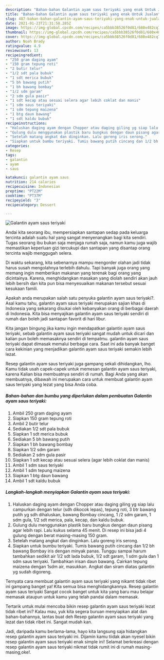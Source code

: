 ```yaml
---
description: "Bahan-bahan Galantin ayam saus teriyaki yang enak Untuk Jualan"
title: "Bahan-bahan Galantin ayam saus teriyaki yang enak Untuk Jualan"
slug: 487-bahan-bahan-galantin-ayam-saus-teriyaki-yang-enak-untuk-jualan
date: 2021-01-23T21:31:58.285Z
image: https://img-global.cpcdn.com/recipes/ca5bbb38526f0d81/680x482cq70/galantin-ayam-saus-teriyaki-foto-resep-utama.jpg
thumbnail: https://img-global.cpcdn.com/recipes/ca5bbb38526f0d81/680x482cq70/galantin-ayam-saus-teriyaki-foto-resep-utama.jpg
cover: https://img-global.cpcdn.com/recipes/ca5bbb38526f0d81/680x482cq70/galantin-ayam-saus-teriyaki-foto-resep-utama.jpg
author: Noah Brady
ratingvalue: 4.9
reviewcount: 13
recipeingredient:
- "250 gram daging ayam"
- "150 gram tepung roti"
- "2 butir telur"
- "1/2 sdt pala bubuk"
- "1 sdt merica bubuk"
- "5 bh bawang putih"
- "1 bh bawang bombay"
- "1/2 sdm garam"
- "2 sdm gula pasir"
- "1 sdt kecap atau sesuai selera agar lebih coklat dan manis"
- "1 sdm saus teriyaki"
- "1 sdm tepung maizena"
- "1 btg daun bawang"
- "1 sdt kaldu bubuk"
recipeinstructions:
- "Haluskan daging ayam dengan Chopper atau daging giling yg siap lalu campurkan dengan telur (sdh dikocok lepas), tepung roti, 3 btr bawang putih yg sdh dihaluskan, bawang Bombay cincang, 1 /2 sdm garam, 1 sdm gula, 1/2 sdt merica, pala, kecap, dan kaldu bubuk."
- "Gulung dulu menggunakan plastik baru bungkus dengan daun pisang agar lebih rapi. Lalu kukus selama 45 menit. Di resep ini bisa jadi 4 gulung dengan berat masing-masing 150 gram."
- "Setelah matang angkat dan dinginkan. Lalu goreng iris serong."
- "Siapkan untuk bumbu teriyaki. Tumis bawang putih cincang dan 1/2 bh bawang Bombay iris dengan minyak panas. Tunggu sampai harum tambahkan sedikit air 1/2 sdt lada bubuk, 1/2 sdt garam, 1 sdm gula dan 1 sdm saus teriyaki. Tambahkan irisan daun bawang. Cairkan tepung maizena dengan 1sdm air, masukkan. Angkat dan siram diatas galantin yg sudah digoreng."
categories:
- Resep
tags:
- galantin
- ayam
- saus

katakunci: galantin ayam saus 
nutrition: 214 calories
recipecuisine: Indonesian
preptime: "PT22M"
cooktime: "PT37M"
recipeyield: "3"
recipecategory: Dessert

---
```



![Galantin ayam saus teriyaki](https://img-global.cpcdn.com/recipes/ca5bbb38526f0d81/680x482cq70/galantin-ayam-saus-teriyaki-foto-resep-utama.jpg)

Andai kita seorang ibu, mempersiapkan santapan sedap pada keluarga tercinta adalah suatu hal yang sangat menyenangkan bagi kita sendiri. Tugas seorang ibu bukan saja menjaga rumah saja, namun kamu juga wajib memastikan keperluan gizi tercukupi dan santapan yang disantap orang tercinta wajib menggugah selera.

Di waktu  sekarang, kita sebenarnya mampu mengorder olahan jadi tidak harus susah mengolahnya terlebih dahulu. Tapi banyak juga orang yang memang ingin memberikan makanan yang terenak bagi orang yang dicintainya. Karena, menghidangkan masakan yang diolah sendiri akan jauh lebih bersih dan kita pun bisa menyesuaikan makanan tersebut sesuai kesukaan famili. 



Apakah anda merupakan salah satu penyuka galantin ayam saus teriyaki?. Asal kamu tahu, galantin ayam saus teriyaki merupakan sajian khas di Indonesia yang sekarang disukai oleh kebanyakan orang di berbagai daerah di Indonesia. Kita bisa menyajikan galantin ayam saus teriyaki sendiri di rumah dan boleh jadi santapan favorit di hari libur.

Kita jangan bingung jika kamu ingin mendapatkan galantin ayam saus teriyaki, sebab galantin ayam saus teriyaki sangat mudah untuk dicari dan kalian pun boleh memasaknya sendiri di tempatmu. galantin ayam saus teriyaki dapat dimasak memalui berbagai cara. Saat ini ada banyak banget cara kekinian yang menjadikan galantin ayam saus teriyaki semakin lebih lezat.

Resep galantin ayam saus teriyaki juga gampang sekali dihidangkan, lho. Kamu tidak usah capek-capek untuk memesan galantin ayam saus teriyaki, karena Kalian bisa membuatnya sendiri di rumah. Bagi Anda yang akan membuatnya, dibawah ini merupakan cara untuk membuat galantin ayam saus teriyaki yang lezat yang bisa Anda coba.

<!--inarticleads1-->

##### Bahan-bahan dan bumbu yang diperlukan dalam pembuatan Galantin ayam saus teriyaki:

1. Ambil 250 gram daging ayam
1. Siapkan 150 gram tepung roti
1. Ambil 2 butir telur
1. Sediakan 1/2 sdt pala bubuk
1. Siapkan 1 sdt merica bubuk
1. Sediakan 5 bh bawang putih
1. Siapkan 1 bh bawang bombay
1. Siapkan 1/2 sdm garam
1. Sediakan 2 sdm gula pasir
1. Siapkan 1 sdt kecap atau sesuai selera (agar lebih coklat dan manis)
1. Ambil 1 sdm saus teriyaki
1. Ambil 1 sdm tepung maizena
1. Siapkan 1 btg daun bawang
1. Ambil 1 sdt kaldu bubuk




<!--inarticleads2-->

##### Langkah-langkah menyiapkan Galantin ayam saus teriyaki:

1. Haluskan daging ayam dengan Chopper atau daging giling yg siap lalu campurkan dengan telur (sdh dikocok lepas), tepung roti, 3 btr bawang putih yg sdh dihaluskan, bawang Bombay cincang, 1 /2 sdm garam, 1 sdm gula, 1/2 sdt merica, pala, kecap, dan kaldu bubuk.
1. Gulung dulu menggunakan plastik baru bungkus dengan daun pisang agar lebih rapi. Lalu kukus selama 45 menit. Di resep ini bisa jadi 4 gulung dengan berat masing-masing 150 gram.
1. Setelah matang angkat dan dinginkan. Lalu goreng iris serong.
1. Siapkan untuk bumbu teriyaki. Tumis bawang putih cincang dan 1/2 bh bawang Bombay iris dengan minyak panas. Tunggu sampai harum tambahkan sedikit air 1/2 sdt lada bubuk, 1/2 sdt garam, 1 sdm gula dan 1 sdm saus teriyaki. Tambahkan irisan daun bawang. Cairkan tepung maizena dengan 1sdm air, masukkan. Angkat dan siram diatas galantin yg sudah digoreng.




Ternyata cara membuat galantin ayam saus teriyaki yang nikamt tidak ribet ini gampang banget ya! Kita semua bisa menghidangkannya. Resep galantin ayam saus teriyaki Sangat cocok banget untuk kita yang baru mau belajar memasak ataupun untuk kamu yang telah pandai dalam memasak.

Tertarik untuk mulai mencoba bikin resep galantin ayam saus teriyaki lezat tidak ribet ini? Kalau mau, yuk kita segera buruan menyiapkan alat dan bahan-bahannya, lantas buat deh Resep galantin ayam saus teriyaki yang lezat dan tidak ribet ini. Sangat mudah kan. 

Jadi, daripada kamu berlama-lama, hayo kita langsung saja hidangkan resep galantin ayam saus teriyaki ini. Dijamin kamu tiidak akan nyesel bikin resep galantin ayam saus teriyaki enak simple ini! Selamat berkreasi dengan resep galantin ayam saus teriyaki nikmat tidak rumit ini di rumah masing-masing,oke!.

